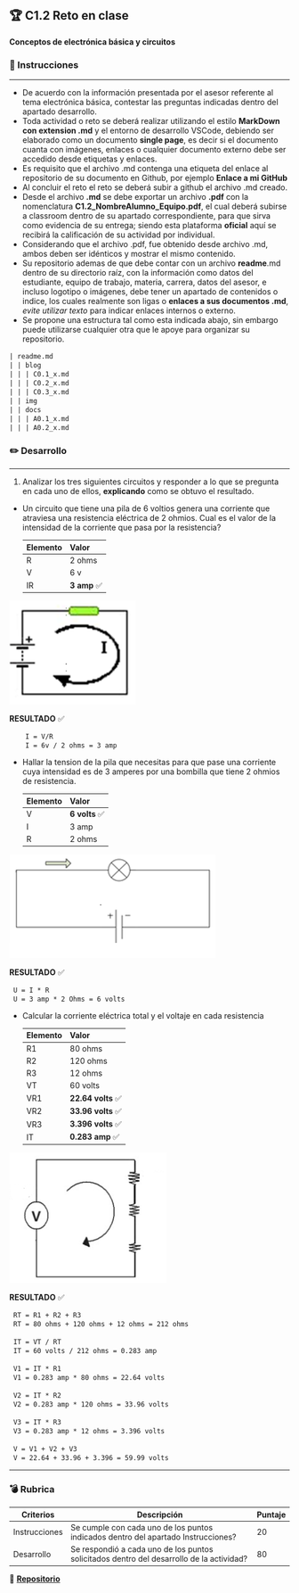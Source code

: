 ## :trophy: C1.2 Reto en clase

**Conceptos de electrónica básica y circuitos**

### :blue_book: Instrucciones
___

- De acuerdo con la información presentada por el asesor referente al tema electrónica básica, contestar las preguntas indicadas dentro del apartado desarrollo.
- Toda actividad o reto se deberá realizar utilizando el estilo **MarkDown con extension .md** y el entorno de desarrollo VSCode, debiendo ser elaborado como un documento **single page**, es decir si el documento cuanta con imágenes, enlaces o cualquier documento externo debe ser accedido desde etiquetas y enlaces.
- Es requisito que el archivo .md contenga una etiqueta del enlace al repositorio de su documento en Github, por ejemplo **Enlace a mi GitHub**
- Al concluir el reto el reto se deberá subir a github el archivo .md creado.
- Desde el archivo **.md** se debe exportar un archivo **.pdf** con la nomenclatura **C1.2_NombreAlumno_Equipo.pdf**, el cual deberá subirse a classroom dentro de su apartado correspondiente, para que sirva como evidencia de su entrega; siendo esta plataforma **oficial** aquí se recibirá la calificación de su actividad por individual.
- Considerando que el archivo .pdf, fue obtenido desde archivo .md, ambos deben ser idénticos y mostrar el mismo contenido.
- Su repositorio ademas de que debe contar con un archivo **readme**.md dentro de su directorio raíz, con la información como datos del estudiante, equipo de trabajo, materia, carrera, datos del asesor, e incluso logotipo o imágenes, debe tener un apartado de contenidos o indice, los cuales realmente son ligas o **enlaces a sus documentos .md**, _evite utilizar texto_ para indicar enlaces internos o externo.
- Se propone una estructura tal como esta indicada abajo, sin embargo puede utilizarse cualquier otra que le apoye para organizar su repositorio.

``` 
| readme.md
| | blog
| | | C0.1_x.md
| | | C0.2_x.md
| | | C0.3_x.md
| | img
| | docs
| | | A0.1_x.md
| | | A0.2_x.md
```

### :pencil2: Desarrollo
___
1. Analizar los tres siguientes circuitos y responder a lo que se pregunta en cada uno de ellos, **explicando** como se obtuvo el resultado.

+ Un circuito que tiene una pila de 6 voltios genera una corriente que atraviesa una resistencia eléctrica de 2 ohmios. Cual es el valor de la intensidad de la corriente que pasa por la resistencia?
  
   
    Elemento | Valor | 
    ---------|----------|
    R | 2 ohms | 
    V | 6 v | 
    IR | **3 amp** :white_check_mark: | 
![Cuestionario_Parte1](../img/C1.x_CalculoCircuito-1.png)

**RESULTADO** :white_check_mark: 
```
    I = V/R 
    I = 6v / 2 ohms = 3 amp
```

+ Hallar la tension de la pila que necesitas para que pase una corriente cuya intensidad es de 3 amperes por una bombilla que tiene 2 ohmios de resistencia.
  
    Elemento | Valor |                   
    ---------|----------| 
    V | **6 volts** :white_check_mark:|                        
    I | 3 amp | 
    R | 2 ohms | 
    
![Cuestionario_Parte1](../img/C1.x_CalculoCircuito-2.png)

**RESULTADO** :white_check_mark: 
 ```
  U = I * R 
  U = 3 amp * 2 Ohms = 6 volts
  ```

+ Calcular la corriente eléctrica total y el voltaje en cada resistencia 

    Elemento | Valor | 
    ---------|----------|
    R1 | 80 ohms | 
    R2 | 120 ohms | 
    R3 | 12 ohms | 
    VT | 60 volts | 
    VR1 | **22.64 volts** :white_check_mark:| 
    VR2 | **33.96 volts** :white_check_mark:|     
    VR3 | **3.396 volts** :white_check_mark: | 
    IT |  **0.283 amp** :white_check_mark:  | 

![Cuestionario_Parte1](../img/C1.x_CalculoCircuito-3.png)

**RESULTADO** :white_check_mark: 
 ```
  RT = R1 + R2 + R3 
  RT = 80 ohms + 120 ohms + 12 ohms = 212 ohms

  IT = VT / RT
  IT = 60 volts / 212 ohms = 0.283 amp

  V1 = IT * R1 
  V1 = 0.283 amp * 80 ohms = 22.64 volts

  V2 = IT * R2 
  V2 = 0.283 amp * 120 ohms = 33.96 volts

  V3 = IT * R3 
  V3 = 0.283 amp * 12 ohms = 3.396 volts 

  V = V1 + V2 + V3 
  V = 22.64 + 33.96 + 3.396 = 59.99 volts
  ```
___

### :bomb: Rubrica

| Criterios     | Descripción                                                                                  | Puntaje |
| ------------- | -------------------------------------------------------------------------------------------- | ------- |
| Instrucciones | Se cumple con cada uno de los puntos indicados dentro del apartado Instrucciones?            | 20 |
| Desarrollo    | Se respondió a cada uno de los puntos solicitados dentro del desarrollo de la actividad?     | 80      |

:rotating_light: [**Repositorio**](https://github.com/MartinHQ23/SistemasProgramables)